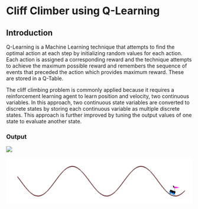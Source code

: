 # Cliff Climber using Q-Learning

## Introduction

Q-Learning is a Machine Learning technique that attempts to find the optimal action at each step by initializing random values for each action. Each action is assigned a corresponding reward and the technique attempts to achieve the maximum possible reward and remembers the sequence of events that preceded the action which provides maximum reward. These are stored in a Q-Table.

The cliff climbing problem is commonly applied because it requires a reinforcement learning agent to learn position and velocity, two continuous variables. In this approach, two continuous state variables are converted to discrete states by storing each continuous variable as multiple discrete states. This approach is further improved by tuning the output values of one state to evaluate another state.

### Output

![](cliff_short.png)

![](cliff_long.png)

